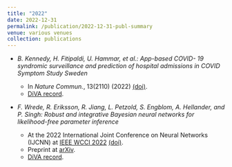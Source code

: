 ```yaml
---
title: "2022"
date: 2022-12-31
permalink: /publication/2022-12-31-publ-summary
venue: various venues
collection: publications
---
```


*   _B. Kennedy, H. Fitipaldi, U. Hammar, et al.: App-based COVID- 19 syndromic surveillance and prediction of hospital admissions in COVID Symptom Study Sweden_
    
    *   In _Nature Commun._, 13(2110) (2022) [(doi)](https://doi.org/10.1038/s41467-022-29608-7).
    *   [DiVA record](http://urn.kb.se/resolve?urn=urn:nbn:se:uu:diva-473382).
*   _F. Wrede, R. Eriksson, R. Jiang, L. Petzold, S. Engblom, A. Hellander, and P. Singh: Robust and integrative Bayesian neural networks for likelihood-free parameter inference_
    
    *   At the 2022 International Joint Conference on Neural Networks (IJCNN) at [IEEE WCCI 2022](https://wcci2022.org/) [(doi)](https://doi.org/10.1109/IJCNN55064.2022.9892800).
    *   Preprint at [arXiv](https://arxiv.org/abs/2102.06521).
    *   [DiVA record](http://urn.kb.se/resolve?urn=urn:nbn:se:uu:diva-439780).
